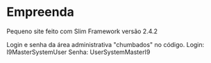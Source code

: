 # Empreenda
Pequeno site feito com Slim Framework versão 2.4.2

Login e senha da área administrativa "chumbados" no código.
Login: I9MasterSystemUser
Senha: UserSystemMasterI9
